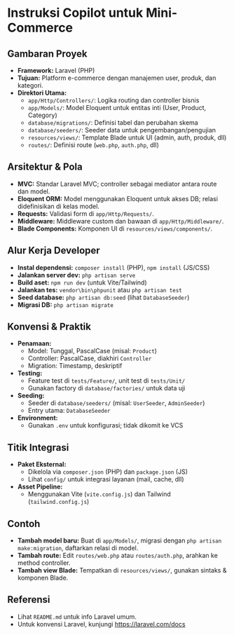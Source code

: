 # Instruksi Copilot untuk Mini-Commerce

## Gambaran Proyek
- **Framework:** Laravel (PHP)
- **Tujuan:** Platform e-commerce dengan manajemen user, produk, dan kategori.
- **Direktori Utama:**
  - `app/Http/Controllers/`: Logika routing dan controller bisnis
  - `app/Models/`: Model Eloquent untuk entitas inti (User, Product, Category)
  - `database/migrations/`: Definisi tabel dan perubahan skema
  - `database/seeders/`: Seeder data untuk pengembangan/pengujian
  - `resources/views/`: Template Blade untuk UI (admin, auth, produk, dll)
  - `routes/`: Definisi route (`web.php`, `auth.php`, dll)

## Arsitektur & Pola
- **MVC:** Standar Laravel MVC; controller sebagai mediator antara route dan model.
- **Eloquent ORM:** Model menggunakan Eloquent untuk akses DB; relasi didefinisikan di kelas model.
- **Requests:** Validasi form di `app/Http/Requests/`.
- **Middleware:** Middleware custom dan bawaan di `app/Http/Middleware/`.
- **Blade Components:** Komponen UI di `resources/views/components/`.

## Alur Kerja Developer
- **Instal dependensi:** `composer install` (PHP), `npm install` (JS/CSS)
- **Jalankan server dev:** `php artisan serve`
- **Build aset:** `npm run dev` (untuk Vite/Tailwind)
- **Jalankan tes:** `vendor\bin\phpunit` atau `php artisan test`
- **Seed database:** `php artisan db:seed` (lihat `DatabaseSeeder`)
- **Migrasi DB:** `php artisan migrate`

## Konvensi & Praktik
- **Penamaan:**
  - Model: Tunggal, PascalCase (misal: `Product`)
  - Controller: PascalCase, diakhiri `Controller`
  - Migration: Timestamp, deskriptif
- **Testing:**
  - Feature test di `tests/Feature/`, unit test di `tests/Unit/`
  - Gunakan factory di `database/factories/` untuk data uji
- **Seeding:**
  - Seeder di `database/seeders/` (misal: `UserSeeder`, `AdminSeeder`)
  - Entry utama: `DatabaseSeeder`
- **Environment:**
  - Gunakan `.env` untuk konfigurasi; tidak dikomit ke VCS

## Titik Integrasi
- **Paket Eksternal:**
  - Dikelola via `composer.json` (PHP) dan `package.json` (JS)
  - Lihat `config/` untuk integrasi layanan (mail, cache, dll)
- **Asset Pipeline:**
  - Menggunakan Vite (`vite.config.js`) dan Tailwind (`tailwind.config.js`)

## Contoh
- **Tambah model baru:** Buat di `app/Models/`, migrasi dengan `php artisan make:migration`, daftarkan relasi di model.
- **Tambah route:** Edit `routes/web.php` atau `routes/auth.php`, arahkan ke method controller.
- **Tambah view Blade:** Tempatkan di `resources/views/`, gunakan sintaks & komponen Blade.

## Referensi
- Lihat `README.md` untuk info Laravel umum.
- Untuk konvensi Laravel, kunjungi https://laravel.com/docs
